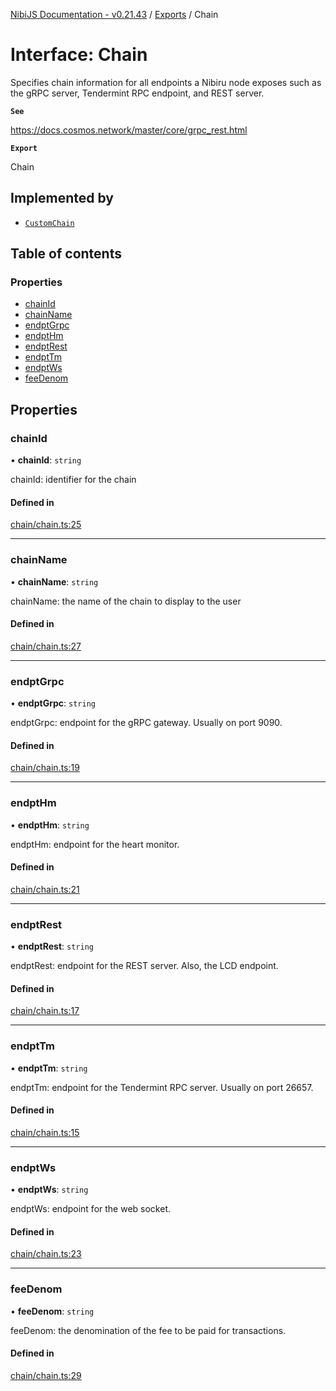 [NibiJS Documentation - v0.21.43](../intro.md) / [Exports](../modules.md) / Chain

# Interface: Chain

Specifies chain information for all endpoints a Nibiru node exposes such as the
gRPC server, Tendermint RPC endpoint, and REST server.

**`See`**

https://docs.cosmos.network/master/core/grpc_rest.html

**`Export`**

Chain

## Implemented by

- [`CustomChain`](../classes/CustomChain.md)

## Table of contents

### Properties

- [chainId](Chain.md#chainid)
- [chainName](Chain.md#chainname)
- [endptGrpc](Chain.md#endptgrpc)
- [endptHm](Chain.md#endpthm)
- [endptRest](Chain.md#endptrest)
- [endptTm](Chain.md#endpttm)
- [endptWs](Chain.md#endptws)
- [feeDenom](Chain.md#feedenom)

## Properties

### chainId

• **chainId**: `string`

chainId: identifier for the chain

#### Defined in

[chain/chain.ts:25](https://github.com/NibiruChain/ts-sdk/blob/c7f0580/packages/nibijs/src/chain/chain.ts#L25)

---

### chainName

• **chainName**: `string`

chainName: the name of the chain to display to the user

#### Defined in

[chain/chain.ts:27](https://github.com/NibiruChain/ts-sdk/blob/c7f0580/packages/nibijs/src/chain/chain.ts#L27)

---

### endptGrpc

• **endptGrpc**: `string`

endptGrpc: endpoint for the gRPC gateway. Usually on port 9090.

#### Defined in

[chain/chain.ts:19](https://github.com/NibiruChain/ts-sdk/blob/c7f0580/packages/nibijs/src/chain/chain.ts#L19)

---

### endptHm

• **endptHm**: `string`

endptHm: endpoint for the heart monitor.

#### Defined in

[chain/chain.ts:21](https://github.com/NibiruChain/ts-sdk/blob/c7f0580/packages/nibijs/src/chain/chain.ts#L21)

---

### endptRest

• **endptRest**: `string`

endptRest: endpoint for the REST server. Also, the LCD endpoint.

#### Defined in

[chain/chain.ts:17](https://github.com/NibiruChain/ts-sdk/blob/c7f0580/packages/nibijs/src/chain/chain.ts#L17)

---

### endptTm

• **endptTm**: `string`

endptTm: endpoint for the Tendermint RPC server. Usually on port 26657.

#### Defined in

[chain/chain.ts:15](https://github.com/NibiruChain/ts-sdk/blob/c7f0580/packages/nibijs/src/chain/chain.ts#L15)

---

### endptWs

• **endptWs**: `string`

endptWs: endpoint for the web socket.

#### Defined in

[chain/chain.ts:23](https://github.com/NibiruChain/ts-sdk/blob/c7f0580/packages/nibijs/src/chain/chain.ts#L23)

---

### feeDenom

• **feeDenom**: `string`

feeDenom: the denomination of the fee to be paid for transactions.

#### Defined in

[chain/chain.ts:29](https://github.com/NibiruChain/ts-sdk/blob/c7f0580/packages/nibijs/src/chain/chain.ts#L29)
